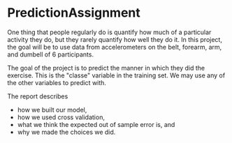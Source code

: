# PredictionAssignment

One thing that people regularly do is quantify how much of a particular activity they do, but they rarely quantify how well they do it. In this project, the goal will be to use data from accelerometers on the belt, forearm, arm, and dumbell of 6 participants.

The goal of the project is to predict the manner in which they did the exercise. This is the "classe" variable in the training set. We may use any of the other variables to predict with.   

The report describes  

- how we built our model, 
- how we used cross validation, 
- what we think the expected out of sample error is, and 
- why we made the choices we did. 
